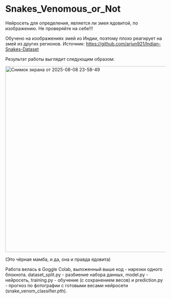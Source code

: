 # Snakes_Venomous_or_Not
Нейросеть для определения, является ли змея ядовитой, по изображению. Не проверяйте на себе!!!

Обучено на изображениях змей из Индии, поэтому плохо реагирует на змей из других регионов. Источник: https://github.com/arjun921/Indian-Snakes-Dataset

Результат работы выглядит следующим образом:

<img width="672" height="583" alt="Снимок экрана от 2025-08-08 23-58-49" src="https://github.com/user-attachments/assets/5fce0400-2603-4548-bcea-031dca787751" />

(Это чёрная мамба, и да, она и правда ядовита)


Работа велась в Goggle Colab, выложенный выше код - нарезки одного блокнота. dataset_split.py - разбиение набора данных, model.py - нейросеть, training.py - обучение (с сохранением весов) и prediction.py - прогноз по фотографии с готовыми весами нейросети (snake_venom_classifier.pth).
